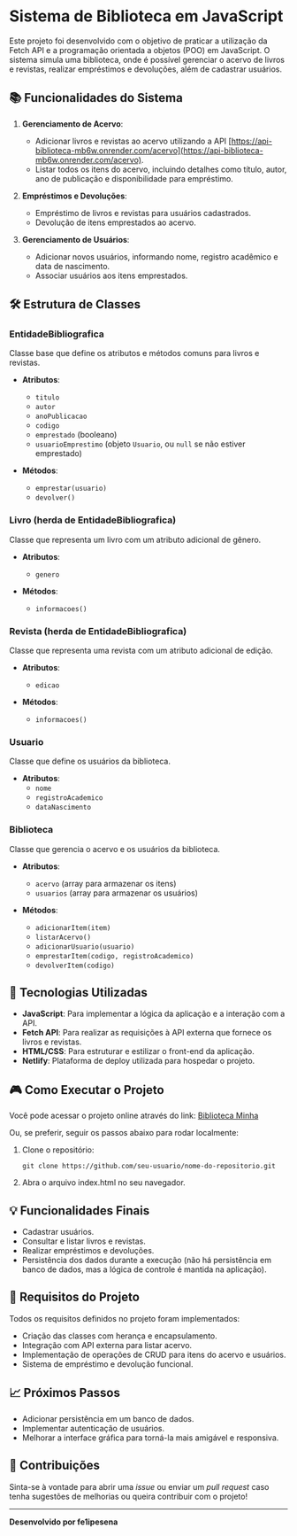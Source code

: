 # Sistema de Biblioteca em JavaScript

Este projeto foi desenvolvido com o objetivo de praticar a utilização da Fetch API e a programação orientada a objetos (POO) em JavaScript. O sistema simula uma biblioteca, onde é possível gerenciar o acervo de livros e revistas, realizar empréstimos e devoluções, além de cadastrar usuários.

## 📚 Funcionalidades do Sistema

1. **Gerenciamento de Acervo**:
   - Adicionar livros e revistas ao acervo utilizando a API [https://api-biblioteca-mb6w.onrender.com/acervo](https://api-biblioteca-mb6w.onrender.com/acervo).
   - Listar todos os itens do acervo, incluindo detalhes como título, autor, ano de publicação e disponibilidade para empréstimo.

2. **Empréstimos e Devoluções**:
   - Empréstimo de livros e revistas para usuários cadastrados.
   - Devolução de itens emprestados ao acervo.

3. **Gerenciamento de Usuários**:
   - Adicionar novos usuários, informando nome, registro acadêmico e data de nascimento.
   - Associar usuários aos itens emprestados.

## 🛠️ Estrutura de Classes

### EntidadeBibliografica
Classe base que define os atributos e métodos comuns para livros e revistas.

- **Atributos**:
  - `titulo`
  - `autor`
  - `anoPublicacao`
  - `codigo`
  - `emprestado` (booleano)
  - `usuarioEmprestimo` (objeto `Usuario`, ou `null` se não estiver emprestado)

- **Métodos**:
  - `emprestar(usuario)`
  - `devolver()`

### Livro (herda de EntidadeBibliografica)
Classe que representa um livro com um atributo adicional de gênero.

- **Atributos**:
  - `genero`

- **Métodos**:
  - `informacoes()`

### Revista (herda de EntidadeBibliografica)
Classe que representa uma revista com um atributo adicional de edição.

- **Atributos**:
  - `edicao`

- **Métodos**:
  - `informacoes()`

### Usuario
Classe que define os usuários da biblioteca.

- **Atributos**:
  - `nome`
  - `registroAcademico`
  - `dataNascimento`

### Biblioteca
Classe que gerencia o acervo e os usuários da biblioteca.

- **Atributos**:
  - `acervo` (array para armazenar os itens)
  - `usuarios` (array para armazenar os usuários)

- **Métodos**:
  - `adicionarItem(item)`
  - `listarAcervo()`
  - `adicionarUsuario(usuario)`
  - `emprestarItem(codigo, registroAcademico)`
  - `devolverItem(codigo)`

## 🚀 Tecnologias Utilizadas

- **JavaScript**: Para implementar a lógica da aplicação e a interação com a API.
- **Fetch API**: Para realizar as requisições à API externa que fornece os livros e revistas.
- **HTML/CSS**: Para estruturar e estilizar o front-end da aplicação.
- **Netlify**: Plataforma de deploy utilizada para hospedar o projeto.

## 🎮 Como Executar o Projeto

Você pode acessar o projeto online através do link: [Biblioteca Minha](https://bibliotecaminha.netlify.app)

Ou, se preferir, seguir os passos abaixo para rodar localmente:

1. Clone o repositório:
   ```
   git clone https://github.com/seu-usuario/nome-do-repositorio.git
   ```
2. Abra o arquivo index.html no seu navegador.

## 💡 Funcionalidades Finais

- Cadastrar usuários.
- Consultar e listar livros e revistas.
- Realizar empréstimos e devoluções.
- Persistência dos dados durante a execução (não há persistência em banco de dados, mas a lógica de controle é mantida na aplicação).

## 📝 Requisitos do Projeto

Todos os requisitos definidos no projeto foram implementados:

- Criação das classes com herança e encapsulamento.
- Integração com API externa para listar acervo.
- Implementação de operações de CRUD para itens do acervo e usuários.
- Sistema de empréstimo e devolução funcional.

## 📈 Próximos Passos

- Adicionar persistência em um banco de dados.
- Implementar autenticação de usuários.
- Melhorar a interface gráfica para torná-la mais amigável e responsiva.

## 🤝 Contribuições

Sinta-se à vontade para abrir uma *issue* ou enviar um *pull request* caso tenha sugestões de melhorias ou queira contribuir com o projeto!

---

**Desenvolvido por fe1ipesena**
